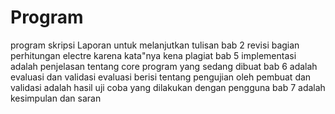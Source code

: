 # Program
program skripsi
Laporan untuk melanjutkan tulisan
bab 2 revisi bagian perhitungan electre karena kata"nya kena plagiat
bab 5 implementasi adalah penjelasan tentang core program yang sedang dibuat
bab 6 adalah evaluasi dan validasi
evaluasi berisi tentang pengujian oleh pembuat dan validasi adalah hasil uji coba yang dilakukan dengan pengguna
bab 7 adalah kesimpulan dan saran
